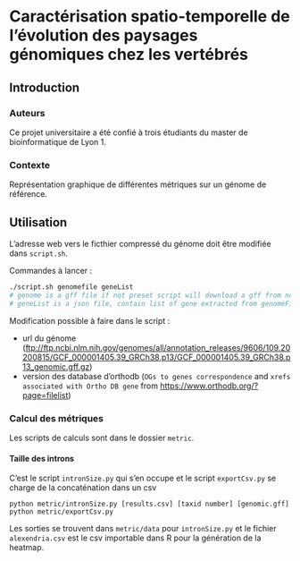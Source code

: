 # Caractérisation spatio-temporelle de l’évolution des paysages génomiques chez les vertébrés

## Introduction

### Auteurs

Ce projet universitaire a été confié à trois étudiants du master de bioinformatique de Lyon 1.

### Contexte

Représentation graphique de différentes métriques sur un génome de référence.

## Utilisation

L’adresse web vers le ficthier compressé du génome doit être modifiée dans `script.sh`.

Commandes à lancer :
```bash
./script.sh genomefile geneList
# genome is a gff file if not preset script will download a gff from ncbi
# geneList is a json file, contain list of gene extracted from genomeFile
```

Modification possible à faire dans le script :

- url du génome (ftp://ftp.ncbi.nlm.nih.gov/genomes/all/annotation_releases/9606/109.20200815/GCF_000001405.39_GRCh38.p13/GCF_000001405.39_GRCh38.p13_genomic.gff.gz)
- version des database d’orthodb (`OGs to genes correspondence` and `xrefs associated with Ortho DB gene` from https://www.orthodb.org/?page=filelist)

### Calcul des métriques

Les scripts de calculs sont dans le dossier `metric`.

#### Taille des introns

C’est le script `intronSize.py` qui s’en occupe et le script `exportCsv.py` se charge de la concaténation dans un csv

```shell
python metric/intronSize.py [results.csv] [taxid number] [genomic.gff]
python metric/exportCsv.py
```

Les sorties se trouvent dans `metric/data` pour `intronSize.py` et le fichier `alexendria.csv` est le csv importable dans R pour la génération de la heatmap.
